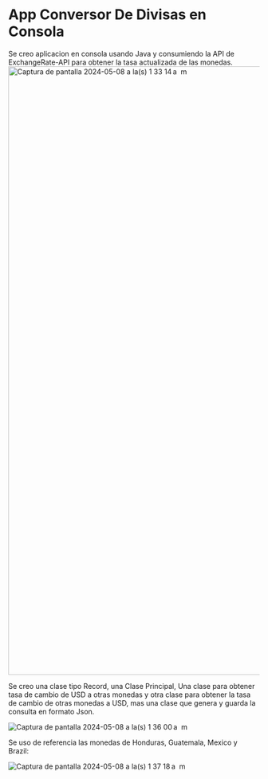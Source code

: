 # App Conversor De Divisas en Consola

Se creo aplicacion en consola usando Java y consumiendo la API de ExchangeRate-API para obtener la tasa actualizada de las monedas.
<img width="1221" alt="Captura de pantalla 2024-05-08 a la(s) 1 33 14 a  m" src="https://github.com/ddpadilla/Conversor-Divisas-Java/assets/111556958/80858cff-6590-4f8e-8668-36afc4f6da6d">

Se creo una clase tipo Record, una Clase Principal, Una clase para obtener tasa de cambio de USD a otras monedas y otra clase para obtener la tasa de cambio de otras monedas a USD,
mas una clase que genera y guarda la consulta en formato Json.

![Captura de pantalla 2024-05-08 a la(s) 1 36 00 a  m](https://github.com/ddpadilla/Conversor-Divisas-Java/assets/111556958/4167d9a6-c27f-4901-9c28-0fe3d73403c2)

Se uso de referencia las monedas de Honduras, Guatemala, Mexico y Brazil:

![Captura de pantalla 2024-05-08 a la(s) 1 37 18 a  m](https://github.com/ddpadilla/Conversor-Divisas-Java/assets/111556958/8e63c46a-fb69-4306-b9b2-b2c4f69c125f)

